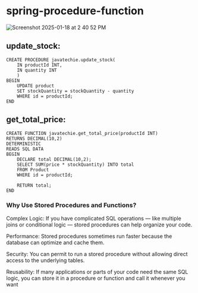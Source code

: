 # spring-procedure-function

![Screenshot 2025-01-18 at 2 40 52 PM](https://github.com/user-attachments/assets/1a7681e6-2077-464a-a706-45c9ec253c23)

update_stock:
--------------
```
CREATE PROCEDURE javatechie.update_stock(
	IN productId INT,
    IN quantity INT
    )
BEGIN
	UPDATE product
    SET stockQuantity = stockQuantity - quantity
    WHERE id = productId;
END
```
get_total_price:
----------------
```
CREATE FUNCTION javatechie.get_total_price(productId INT)
RETURNS DECIMAL(10,2)
DETERMINISTIC
READS SQL DATA
BEGIN
    DECLARE total DECIMAL(10,2);
    SELECT SUM(price * stockQuantity) INTO total
    FROM Product
    WHERE id = productId;

    RETURN total;
END
```
### Why Use Stored Procedures and Functions?

Complex Logic: If you have complicated SQL operations — like multiple joins or conditional logic — stored procedures can help organize your code.

Performance: Stored procedures sometimes run faster because the database can optimize and cache them.

Security: You can permit to run a stored procedure without allowing direct access to the underlying tables.

Reusability: If many applications or parts of your code need the same SQL logic, you can store it in a procedure or function and call it whenever you want